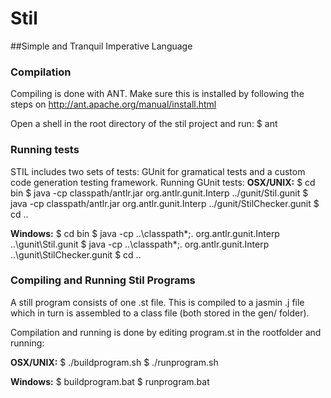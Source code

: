 Stil
==============
##Simple and Tranquil Imperative Language

### Compilation
Compiling is done with ANT. Make sure this is installed by following the steps on http://ant.apache.org/manual/install.html

Open a shell in the root directory of the stil project and run:
$ ant

### Running tests
STIL includes two sets of tests: GUnit for gramatical tests and a custom code generation testing framework.
Running GUnit tests:
__OSX/UNIX:__
$ cd bin
$ java -cp classpath/antlr.jar org.antlr.gunit.Interp ../gunit/Stil.gunit
$ java -cp classpath/antlr.jar org.antlr.gunit.Interp ../gunit/StilChecker.gunit
$ cd ..

__Windows:__
$ cd bin
$ java -cp ..\classpath\*;. org.antlr.gunit.Interp ..\gunit\Stil.gunit
$ java -cp ..\classpath\*;. org.antlr.gunit.Interp ..\gunit\StilChecker.gunit
$ cd ..

### Compiling and Running Stil Programs
A still program consists of one .st file. This is compiled to a jasmin .j file which in turn is assembled to a class file (both stored in the gen/ folder).

Compilation and running is done by editing program.st in the rootfolder and running:

__OSX/UNIX:__
$ ./buildprogram.sh
$ ./runprogram.sh

__Windows:__
$ buildprogram.bat
$ runprogram.bat